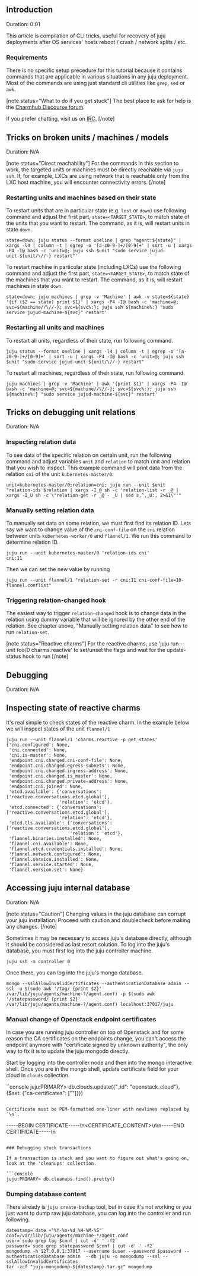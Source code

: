 [comment]: <> (Juju Tricks)

## Introduction

Duration: 0:01

This article is compilation of CLI tricks, useful for recovery of juju deployments after OS services' hosts reboot / crash / network splits / etc.

### Requirements

There is no specific setup precedure for this tutorial because it contains commands that are applicable in various situations in any juju deployment. Most of the commands are using just standard cli utilities like `grep`, `sed` or `awk`.

[note status="What to do if you get stuck"]
The best place to ask for help is the [Charmhub Discourse forum](https://discourse.charmhub.io/).

If you prefer chatting, visit us on [IRC](https://webchat.freenode.net/#juju).
[/note]

## Tricks on broken units / machines / models

Duration: N/A

[note status="Direct reachability"]
For the commands in this section to work, the targeted units or machines must be directly reachable via `juju ssh`. If, for example, LXCs are using network that is reachable only from the LXC host machine, you will encounter connectivity errors.
[/note]

### Restarting units and machines based on their state

To restart units that are in particular state (e.g. `lost` or `down`) use following command and adjust the first part, `state=<TARGET_STATE>`, to match state of the units that you want to restart. The command, as it is, will restart units in state `down`.

```console
state=down; juju status --format oneline | grep "agent:${state}" | xargs -l4 | column -t | egrep -o '[a-z0-9-]+/[0-9]+' | sort -u | xargs -P4 -I@ bash -c 'unit=@; juju ssh $unit "sudo service jujud-unit-${unit/\//-} restart"'
```

To restart machine in particular state (including LXCs) use the following command and adjust the first part, `state=<TARGET_STATE>`, to match state of the machines that you want to restart. The command, as it is, will restart machines in state `down`.

```console
state=down; juju machines | grep -v 'Machine' | awk -v state=${state} '{if ($2 == state) print $1}' | xargs -P4 -I@ bash -c 'machine=@; svc=${machine//\//-}; svc=${svc%:}; juju ssh ${machine%:} "sudo service jujud-machine-${svc}" restart'
```

### Restarting all units and machines

To restart all units, regardless of their state, run following command.

```console
juju status --format oneline | xargs -l4 | column -t | egrep -o '[a-z0-9-]+/[0-9]+' | sort -u | xargs -P4 -I@ bash -c 'unit=@; juju ssh $unit "sudo service jujud-unit-${unit/\//-} restart"
```

To restart all machines, regardless of their state, run following command.

```console
juju machines | grep -v 'Machine' | awk '{print $1}' | xargs -P4 -I@ bash -c 'machine=@; svc=${machine//\//-}; svc=${svc%:}; juju ssh ${machine%:} "sudo service jujud-machine-${svc}" restart'
```

## Tricks on debugging unit relations

Duration: N/A

### Inspecting relation data

To see data of the specific relation on certain unit, run the following command and adjust variables `unit` and `relation`  to match unit and relation that you wish to inspect. This example command will print data from the relation `cni` of the unit `kubernetes-master/0`.

```console
unit=kubernetes-master/0;relation=cni; juju run --unit $unit "relation-ids $relation | xargs -I_@ sh -c 'relation-list -r _@ | xargs -I_U sh -c \"relation-get -r _@ - _U | sed s,^,_U:, 2>&1\"'"
```

### Manually setting relation data

To manually set data on some relation, we must first find its relation ID. Lets say we want to change value of the `cni-conf-file` on the `cni` relation between units `kubernetes-worker/0` and `flannel/1`. We run this command to determine relation ID.

```console
juju run --unit kubernetes-master/0 'relation-ids cni'
cni:11
```

Then we can set the new value by running

```console
juju run --unit flannel/1 "relation-set -r cni:11 cni-conf-file=10-flannel.conflist"
```

### Triggering relation-changed hook

The easiest way to trigger `relation-changed` hook is to change data in the relation using dummy variable that will be ignored by the other end of the relation. See chapter above, "Manually setting relation data" to see how to run `relation-set`.

[note status="Reactive charms"]
For the reactive charms, use 'juju run --unit foo/0 charms.reactive' to set/unset the flags and wait for the update-status hook to run
[/note]

## Debugging

Duration: N/A

## Inspecting state of reactive charms

It's real simple to check states of the reactive charm. In the example below we will inspect states of the unit `flannel/1`

```console
juju run --unit flannel/1 'charms.reactive -p get_states'
{'cni.configured': None,
 'cni.connected': None,
 'cni.is-master': None,
 'endpoint.cni.changed.cni-conf-file': None,
 'endpoint.cni.changed.egress-subnets': None,
 'endpoint.cni.changed.ingress-address': None,
 'endpoint.cni.changed.is_master': None,
 'endpoint.cni.changed.private-address': None,
 'endpoint.cni.joined': None,
 'etcd.available': {'conversations': ['reactive.conversations.etcd.global'],
                    'relation': 'etcd'},
 'etcd.connected': {'conversations': ['reactive.conversations.etcd.global'],
                    'relation': 'etcd'},
 'etcd.tls.available': {'conversations': ['reactive.conversations.etcd.global'],
                        'relation': 'etcd'},
 'flannel.binaries.installed': None,
 'flannel.cni.available': None,
 'flannel.etcd.credentials.installed': None,
 'flannel.network.configured': None,
 'flannel.service.installed': None,
 'flannel.service.started': None,
 'flannel.version.set': None}
```

## Accessing juju internal database

Duration: N/A

[note status="Caution"]
Changing values in the juju database can corrupt your juju installation. Proceed with caution and doublecheck before making any changes.
[/note]

Sometimes it may be necessary to access juju's database directly, although it should be considered as last resort solution. To log into the juju's database, you must first log into the juju controller machine.

```console
juju ssh -m controller 0
```

Once there, you can log into the juju's mongo database.

```console
mongo --sslAllowInvalidCertificates --authenticationDatabase admin --ssl -u $(sudo awk '/tag/ {print $2}' /var/lib/juju/agents/machine-?/agent.conf) -p $(sudo awk '/statepassword/ {print $2}' /var/lib/juju/agents/machine-?/agent.conf) localhost:37017/juju
```

### Manual change of Openstack endpoint certificates

In case you are running juju controller on top of Openstack and for some reason the CA certificates on the endpoints change, you can't access the endpoint anymore with "certificate signed by unknown authority", the only way to fix it is to update the juju mongodb directly.

Start by logging into the controller node and then into the mongo interactive shell. Once you are in the mongo shell, update certificate field for your cloud in `clouds` collection.

``console
juju:PRIMARY> db.clouds.update({"_id": "openstack_cloud"}, {$set: {"ca-certificates": [""]}})
```

Certificate must be PEM-formatted one-liner with newlines replaced by `\n`.

```
-----BEGIN CERTIFICATE-----\n<CERTIFICATE_CONTENT>\n\n-----END CERTIFICATE-----\n
```

### Debugging stuck transactions

If a transaction is stuck and you want to figure out what's going on, look at the 'cleanups' collection.

```console
juju:PRIMARY> db.cleanups.find().pretty()
```

### Dumping database content

There already is `juju create-backup` tool, but in case it's not working or you just want to dump raw juju  database, you can log into the controller and run following.

```console
datestamp=`date +"%Y-%m-%d_%H-%M-%S"`
conf=/var/lib/juju/agents/machine-*/agent.conf
user=`sudo grep tag $conf | cut -d' ' -f2`
password=`sudo grep statepassword $conf | cut -d' ' -f2`
mongodump -h 127.0.0.1:37017 --username $user --password $password --authenticationDatabase admin  --db juju -o mongodump --ssl --sslAllowInvalidCertificates
tar -zcf "juju-mongodump-${datestamp}.tar.gz" mongodump
```

